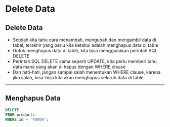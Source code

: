 # Delete Data

## Delete Data

- Setelah kita tahu cara menambah, mengubah dan mengambil data di tabel, terakhir yang perlu kita ketahui adalah menghapus data di table
- Untuk menghapus data di table, kita bisa menggunakan perintah SQL DELETE
- Perintah SQL DELETE sama seperti UPDATE, kita perlu memberi tahu data mana yang akan di hapus dengan WHERE clause
- Dan hati-hati, jangan sampai salah menentukan WHERE clause, karena jika salah, bisa-bisa kita akan menghapus seluruh data di table

---

## Menghapus Data

```sql
DELETE
FROM products
WHERE id = 'P0009';
```